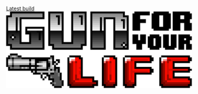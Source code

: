 [Latest build](http://www.mediafire.com/file/sbldom3e6b3cuwt/GILvDairy8.rar)
![alt text](https://github.com/AprilWRoss/Axio/raw/master/Title.png "GFYL")
